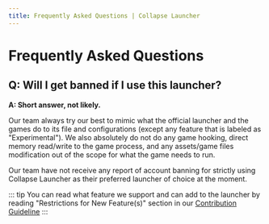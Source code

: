 ```yaml
---
title: Frequently Asked Questions | Collapse Launcher
---
```


# Frequently Asked Questions

## Q: Will I get banned if I use this launcher?
**A: Short answer, not likely.**

Our team always try our best to mimic what the official launcher and the games do to its file and configurations (except any feature that is labeled as "Experimental"). We also absolutely do not do any game hooking, direct memory read/write to the game process, and any assets/game files modification out of the scope for what the game needs to run.

Our team have not receive any report of account banning for strictly using Collapse Launcher as their preferred launcher of choice at the moment.

::: tip
You can read what feature we support and can add to the launcher by reading "Restrictions for New Feature(s)" section in our [Contribution Guideline](/docs/contrib.html)
:::

